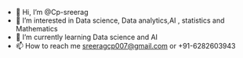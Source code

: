 - 👋 Hi, I’m @Cp-sreerag
- 👀 I’m interested in Data science, Data analytics,AI , statistics and Mathematics
- 🌱 I’m currently learning Data science and AI
- 📫 How to reach me sreeragcp007@gmail.com or +91-6282603943

<!---
Cp-sreerag/Cp-sreerag is a ✨ special ✨ repository because its `README.md` (this file) appears on your GitHub profile.
You can click the Preview link to take a look at your changes.
--->
